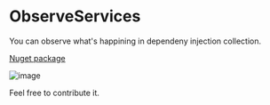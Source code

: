 # ObserveServices

You can observe what's happining in dependeny injection collection.

[Nuget package](https://www.nuget.org/packages/ObserveServices.Core)

![image](https://user-images.githubusercontent.com/10263337/92704770-d804fb00-f35b-11ea-89d5-9c7df3d06035.png)

Feel free to contribute it.
